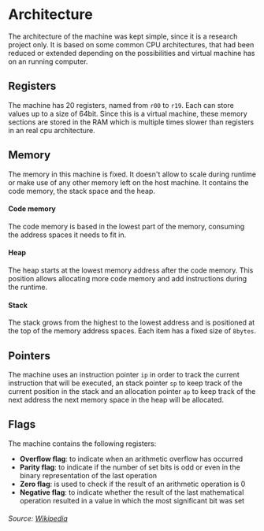 # Architecture

The architecture of the machine was kept simple, since it is a research project
only. It is based on some common CPU architectures, that had been reduced or
extended depending on the possibilities and virtual machine has on an running
computer.

## Registers

The machine has 20 registers, named from `r00` to `r19`. Each can store values
up to a size of 64bit. Since this is a virtual machine, these memory sections
are stored in the RAM which is multiple times slower than registers in an real
cpu architecture.

## Memory

The memory in this machine is fixed. It doesn't allow to scale during runtime
or make use of any other memory left on the host machine. It contains the code
memory, the stack space and the heap.

#### Code memory

The code memory is based in the lowest part of the memory, consuming the
address spaces it needs to fit in.

#### Heap

The heap starts at the lowest memory address after the code memory. This
position allows allocating more code memory and add instructions during the
runtime.

#### Stack

The stack grows from the highest to the lowest address and is positioned at the
top of the memory address spaces. Each item has a fixed size of `8bytes`.

## Pointers

The machine uses an instruction pointer `ip` in order to track the current
instruction that will be executed, an stack pointer `sp` to keep track of the
current position in the stack and an allocation pointer `ap` to keep track of
the next address the next memory space in the heap will be allocated.

## Flags

The machine contains the following registers:

- **Overflow flag**: to indicate when an arithmetic overflow has occurred
- **Parity flag**: to indicate if the number of set bits is odd or even in the
  binary representation of the last operation
- **Zero flag**: is used to check if the result of an arithmetic operation is 0
- **Negative flag**: to indicate whether the result of the last mathematical
  operation resulted in a value in which the most significant bit was set

###### Source: [Wikipedia](https://en.wikipedia.org/w/index.php?title=FLAGS_register&oldid=823659522)
